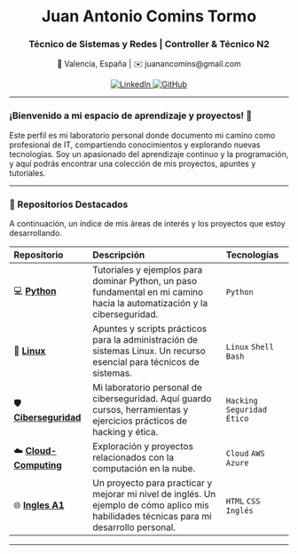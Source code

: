 <div align="center">
  <h1>Juan Antonio Comins Tormo</h1>
  <h3>Técnico de Sistemas y Redes | Controller & Técnico N2</h3>
  
  <p>
    📍 Valencia, España | ✉️ juanancomins@gmail.com
  </p>

  <p>
    <a href="https://www.linkedin.com/in/juan-comins-9222aa212/" target="_blank">
      <img src="https://img.shields.io/badge/LinkedIn-0077B5?style=for-the-badge&logo=linkedin&logoColor=white" alt="LinkedIn">
    </a>
    <a href="https://github.com/juanantoniocomins" target="_blank">
      <img src="https://img.shields.io/badge/GitHub-100000?style=for-the-badge&logo=github&logoColor=white" alt="GitHub">
    </a>
  </p>
</div>

---

### ¡Bienvenido a mi espacio de aprendizaje y proyectos! 🚀

Este perfil es mi laboratorio personal donde documento mi camino como profesional de IT, compartiendo conocimientos y explorando nuevas tecnologías. Soy un apasionado del aprendizaje continuo y la programación, y aquí podrás encontrar una colección de mis proyectos, apuntes y tutoriales.

---

### 📂 Repositorios Destacados

A continuación, un índice de mis áreas de interés y los proyectos que estoy desarrollando.

| Repositorio | Descripción | Tecnologías |
| :--- | :--- | :--- |
| 💻 **[Python](https://github.com/juanantoniocomins/python)** | Tutoriales y ejemplos para dominar Python, un paso fundamental en mi camino hacia la automatización y la ciberseguridad. | `Python` |
| 🐧 **[Linux](https://github.com/juanantoniocomins/linux)** | Apuntes y scripts prácticos para la administración de sistemas Linux. Un recurso esencial para técnicos de sistemas. | `Linux` `Shell` `Bash` |
| 🛡️ **[Ciberseguridad](https://github.com/juanantoniocomins/ciberseguridad)** | Mi laboratorio personal de ciberseguridad. Aquí guardo cursos, herramientas y ejercicios prácticos de hacking y ética. | `Hacking` `Seguridad` `Ético` |
| ☁️ **[Cloud-Computing](https://github.com/juanantoniocomins/cloud-computing)** | Exploración y proyectos relacionados con la computación en la nube. | `Cloud` `AWS` `Azure` |
| 🌐 **[Ingles A1](https://github.com/juanantoniocomins/miweb-Ingles-A1)** | Un proyecto para practicar y mejorar mi nivel de inglés. Un ejemplo de cómo aplico mis habilidades técnicas para mi desarrollo personal. | `HTML` `CSS` `Inglés` |

---

